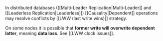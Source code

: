 In distributed databases ([[Multi-Leader Replication|Multi-Leader]] and [[Leaderless Replication|Leaderless]]) [[Causality|Dependent]] operations may resolve conflicts by [[LWW (last write wins)]] strategy.

On some nodes it is possible that **former write will overwrite dependent latter**, meaning **data loss**. See [[LWW clock issues]].
